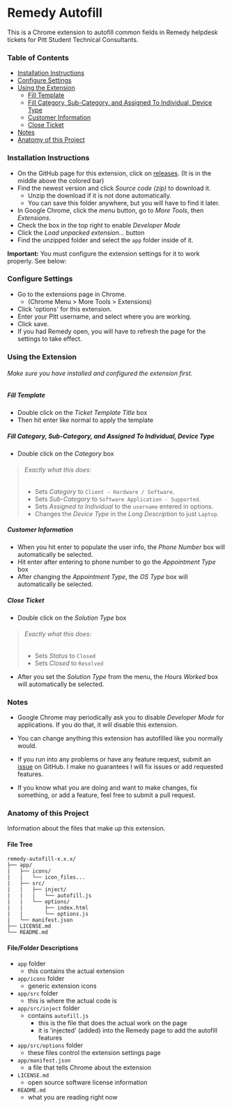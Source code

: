 # Remedy Autofill

This is a Chrome extension to autofill common fields in Remedy helpdesk tickets for Pitt Student Technical Consultants.

### Table of Contents
- [Installation Instructions](#installation-instructions)
- [Configure Settings](#configure-settings)
- [Using the Extension](#using-the-extension)
	- [Fill Template](#fill-template)
	- [Fill Category, Sub-Category, and Assigned To Individual, Device Type](#fill-category-sub-category-and-assigned-to-individual-device-type)
	- [Customer Information](#customer-information)
	- [Close Ticket](#close-ticket)
- [Notes](#notes)
- [Anatomy of this Project](#anatomy-of-this-project)

### Installation Instructions
- On the GitHub page for this extension, click on [releases](https://github.com/njscholfield/remedy-autofill/releases). (It is in the middle above the colored bar)
- Find the newest version and click *Source code (zip)* to download it.
  - Unzip the download if it is not done automatically.
  - You can save this folder anywhere, but you will have to find it later.
- In Google Chrome, click the *menu* button, go to *More Tools*, then *Extensions*.
- Check the box in the top right to enable *Developer Mode*
- Click the *Load unpacked extension...* button
- Find the unzipped folder and select the `app` folder inside of it.

**Important:** You must configure the extension settings for it to work properly. See below:

### Configure Settings
- Go to the extensions page in Chrome.
  - (Chrome Menu > More Tools > Extensions)
- Click 'options' for this extension.
- Enter your Pitt username, and select where you are working.
- Click save.
- If you had Remedy open, you will have to refresh the page for the settings to take effect.

### Using the Extension

###### Make sure you have installed and configured the extension first.

##### Fill Template
- Double click on the *Ticket Template Title* box
- Then hit enter like normal to apply the template

##### Fill Category, Sub-Category, and Assigned To Individual, Device Type
- Double click on the *Category* box

> ###### Exactly what this does:
>  - Sets *Category* to `Client - Hardware / Software`.
>  - Sets *Sub-Category* to `Software Application - Supported`.
>  - Sets *Assigned to Individual* to the `username` entered in options.
>  - Changes the *Device Type* in the *Long Description* to just `Laptop`.

##### Customer Information
- When you hit enter to populate the user info, the *Phone Number* box will automatically be selected.
- Hit enter after entering to phone number to go the *Appointment Type* box
- After changing the *Appointment Type*, the *OS Type* box will automatically be selected.

##### Close Ticket
- Double click on the *Solution Type* box

> ###### Exactly what this does:
> - Sets *Status* to `Closed`
> - Sets *Closed* to `Resolved`

- After you set the *Solution Type* from the menu, the *Hours Worked* box will automatically be selected.

### Notes
- Google Chrome may periodically ask you to disable *Developer Mode* for applications. If you do that, it will disable this extension.

- You can change anything this extension has autofilled like you normally would.

- If you run into any problems or have any feature request, submit an [issue](https://github.com/njscholfield/remedy-autofill/issues) on GitHub. I make no guarantees I will fix issues or add requested features.

- If you know what you are doing and want to make changes, fix something, or add a feature, feel free to submit a pull request.

### Anatomy of this Project
Information about the files that make up this extension.

#### File Tree
```
remedy-autofill-x.x.x/
├── app/
|   ├── icons/
|   |   └── icon_files...
|   ├── src/
|   |   ├── inject/
|   |   |   └── autofill.js
|   |   └── options/
|   |       ├── index.html
|   |       └── options.js
|   └── manifest.json
├── LICENSE.md
└── README.md
```

#### File/Folder Descriptions
- `app` folder
  - this contains the actual extension
- `app/icons` folder
  - generic extension icons
- `app/src` folder
  - this is where the actual code is
- `app/src/inject` folder
  - contains `autofill.js`
    - this is the file that does the actual work on the page
    - it is 'injected' (added) into the Remedy page to add the autofill features
- `app/src/options` folder
  - these files control the extension settings page
- `app/manifest.json`
  - a file that tells Chrome about the extension
- `LICENSE.md`
  - open source software license information
- `README.md`
  - what you are reading right now
